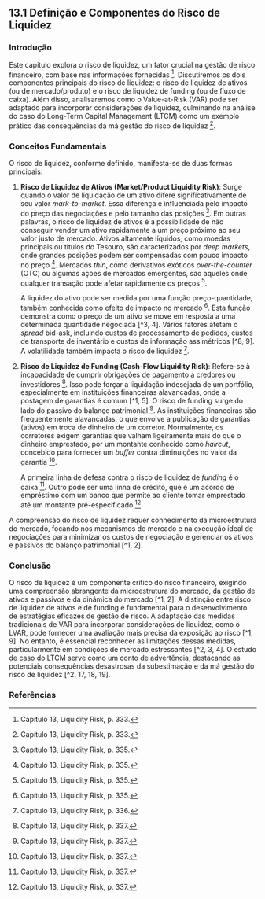 ## 13.1 Definição e Componentes do Risco de Liquidez

### Introdução
Este capítulo explora o risco de liquidez, um fator crucial na gestão de risco financeiro, com base nas informações fornecidas [^1]. Discutiremos os dois componentes principais do risco de liquidez: o risco de liquidez de ativos (ou de mercado/produto) e o risco de liquidez de funding (ou de fluxo de caixa). Além disso, analisaremos como o Value-at-Risk (VAR) pode ser adaptado para incorporar considerações de liquidez, culminando na análise do caso do Long-Term Capital Management (LTCM) como um exemplo prático das consequências da má gestão do risco de liquidez [^1].

### Conceitos Fundamentais

O risco de liquidez, conforme definido, manifesta-se de duas formas principais:

1.  **Risco de Liquidez de Ativos (Market/Product Liquidity Risk)**: Surge quando o valor de liquidação de um ativo difere significativamente de seu valor *mark-to-market*. Essa diferença é influenciada pelo impacto do preço das negociações e pelo tamanho das posições [^3]. Em outras palavras, o risco de liquidez de ativos é a possibilidade de não conseguir vender um ativo rapidamente a um preço próximo ao seu valor justo de mercado. Ativos altamente líquidos, como moedas principais ou títulos do Tesouro, são caracterizados por *deep markets*, onde grandes posições podem ser compensadas com pouco impacto no preço [^3]. Mercados *thin*, como derivativos exóticos *over-the-counter* (OTC) ou algumas ações de mercados emergentes, são aqueles onde qualquer transação pode afetar rapidamente os preços [^3].

    A liquidez do ativo pode ser medida por uma função preço-quantidade, também conhecida como efeito de impacto no mercado [^3]. Esta função demonstra como o preço de um ativo se move em resposta a uma determinada quantidade negociada [^3, 4]. Vários fatores afetam o *spread* bid-ask, incluindo custos de processamento de pedidos, custos de transporte de inventário e custos de informação assimétricos [^8, 9]. A volatilidade também impacta o risco de liquidez [^4].

2.  **Risco de Liquidez de Funding (Cash-Flow Liquidity Risk)**: Refere-se à incapacidade de cumprir obrigações de pagamento a credores ou investidores [^5]. Isso pode forçar a liquidação indesejada de um portfólio, especialmente em instituições financeiras alavancadas, onde a postagem de garantias é comum [^1, 5]. O risco de funding surge do lado do passivo do balanço patrimonial [^5]. As instituições financeiras são frequentemente alavancadas, o que envolve a publicação de garantias (ativos) em troca de dinheiro de um corretor. Normalmente, os corretores exigem garantias que valham ligeiramente mais do que o dinheiro emprestado, por um montante conhecido como *haircut*, concebido para fornecer um *buffer* contra diminuições no valor da garantia [^5].

    A primeira linha de defesa contra o risco de liquidez de *funding* é o caixa [^5]. Outro pode ser uma linha de crédito, que é um acordo de empréstimo com um banco que permite ao cliente tomar emprestado até um montante pré-especificado [^5].

A compreensão do risco de liquidez requer conhecimento da microestrutura do mercado, focando nos mecanismos do mercado e na execução ideal de negociações para minimizar os custos de negociação e gerenciar os ativos e passivos do balanço patrimonial [^1, 2].

### Conclusão

O risco de liquidez é um componente crítico do risco financeiro, exigindo uma compreensão abrangente da microestrutura do mercado, da gestão de ativos e passivos e da dinâmica do mercado [^1, 2]. A distinção entre risco de liquidez de ativos e de funding é fundamental para o desenvolvimento de estratégias eficazes de gestão de risco. A adaptação das medidas tradicionais de VAR para incorporar considerações de liquidez, como o LVAR, pode fornecer uma avaliação mais precisa da exposição ao risco [^1, 9]. No entanto, é essencial reconhecer as limitações dessas medidas, particularmente em condições de mercado estressantes [^2, 3, 4]. O estudo de caso do LTCM serve como um conto de advertência, destacando as potenciais consequências desastrosas da subestimação e da má gestão do risco de liquidez [^2, 17, 18, 19].

### Referências

[^1]: Capítulo 13, Liquidity Risk, p. 333.
[^2]: Capítulo 13, Liquidity Risk, p. 334.
[^3]: Capítulo 13, Liquidity Risk, p. 335.
[^4]: Capítulo 13, Liquidity Risk, p. 336.
[^5]: Capítulo 13, Liquidity Risk, p. 337.
[^6]: Capítulo 13, Liquidity Risk, p. 338.
[^7]: Capítulo 13, Liquidity Risk, p. 339.
[^8]: Capítulo 13, Liquidity Risk, p. 340.
[^9]: Capítulo 13, Liquidity Risk, p. 341.
[^10]: Capítulo 13, Liquidity Risk, p. 342.
[^11]: Capítulo 13, Liquidity Risk, p. 343.
[^12]: Capítulo 13, Liquidity Risk, p. 344.
[^13]: Capítulo 13, Liquidity Risk, p. 345.
[^14]: Capítulo 13, Liquidity Risk, p. 346.
[^15]: Capítulo 13, Liquidity Risk, p. 347.
[^16]: Capítulo 13, Liquidity Risk, p. 348.
[^17]: Capítulo 13, Liquidity Risk, p. 349.
[^18]: Capítulo 13, Liquidity Risk, p. 350.
[^19]: Capítulo 13, Liquidity Risk, p. 351.
[^20]: Capítulo 13, Liquidity Risk, p. 352.
[^21]: Capítulo 13, Liquidity Risk, p. 353.
[^22]: Capítulo 13, Liquidity Risk, p. 354.
[^23]: Capítulo 13, Liquidity Risk, p. 355.
[^24]: Capítulo 13, Liquidity Risk, p. 356.
<!-- END -->